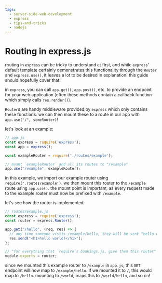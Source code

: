 ```yaml
---
tags:
  - server-side-web-development
  - express
  - tips-and-tricks
  - nodejs
---
```

# Routing in express.js

routing in `express` can be tricky to understand at first, and while `express`' default template certainly demonstrates this functionality through the `Router` and `express.use()`, it leaves a lot to be desired in explanation! this guide should hopefully cover that.

in `express`, you can call `app.get()`, `app.post()`, etc. to provide an endpoint for your web application (often these methods contain a callback function which simply calls `res.render()`).

`Router`s are handy middleware provided by `express` which only contains these functions. we can then mount these to a route in our app with `app.use("/", someRouter)`!

let's look at an example:

```js
// app.js
const express = require('express');
const app = express();

const exampleRouter = require('./routes/example');

// mount `exampleRouter` and all its routes to "/example"
app.use("/example", exampleRouter);
```

in this example, we import our example router using `require('.routes/example')`. we then mount this router to the `/example` route using `app.use()`. the mount point is important, as every request made to the example router must now be prefixed with `/example`.

let's see how the router is implemented:

```js
// routes/example.js
const express = require('express');
const router = express.Router();

app.get("/hello", (req, res) => {
  // any time someone visits /example/hello, they will be sent "hello world!"
  res.send("<h1>hello world!</h1>");
};

// "for everything that `require`s bookings.js, give them this router"
module.exports = router;
```

since we mounted this example router to `/example` in `app.js`, this `GET` endpoint will now map to `/example/hello`. if we mounted it to `/`, this would map to `/hello`. mounting to `/world`, maps this to `/world/hello`, and so on!